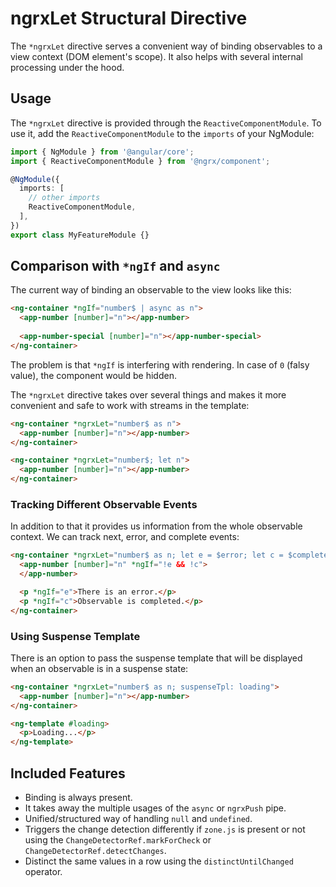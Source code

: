 # ngrxLet Structural Directive

The `*ngrxLet` directive serves a convenient way of binding observables to a view context
(DOM element's scope). It also helps with several internal processing under the hood.

## Usage

The `*ngrxLet` directive is provided through the `ReactiveComponentModule`.
To use it, add the `ReactiveComponentModule` to the `imports` of your NgModule:

```ts
import { NgModule } from '@angular/core';
import { ReactiveComponentModule } from '@ngrx/component';

@NgModule({
  imports: [
    // other imports
    ReactiveComponentModule,
  ],
})
export class MyFeatureModule {}
```

## Comparison with `*ngIf` and `async`

The current way of binding an observable to the view looks like this:

```html
<ng-container *ngIf="number$ | async as n">
  <app-number [number]="n"></app-number>
  
  <app-number-special [number]="n"></app-number-special>
</ng-container>
 ```

The problem is that `*ngIf` is interfering with rendering.
In case of `0` (falsy value), the component would be hidden.

The `*ngrxLet` directive takes over several things and makes it more convenient
and safe to work with streams in the template:

```html
<ng-container *ngrxLet="number$ as n">
  <app-number [number]="n"></app-number>
</ng-container>

<ng-container *ngrxLet="number$; let n">
  <app-number [number]="n"></app-number>
</ng-container>
```

### Tracking Different Observable Events

In addition to that it provides us information from the whole observable context.
We can track next, error, and complete events:

```html
<ng-container *ngrxLet="number$ as n; let e = $error; let c = $complete">
  <app-number [number]="n" *ngIf="!e && !c">
  </app-number>

  <p *ngIf="e">There is an error.</p>
  <p *ngIf="c">Observable is completed.</p>
</ng-container>
```

### Using Suspense Template

There is an option to pass the suspense template that will be displayed
when an observable is in a suspense state:

```html
<ng-container *ngrxLet="number$ as n; suspenseTpl: loading">
  <app-number [number]="n"></app-number>
</ng-container>

<ng-template #loading>
  <p>Loading...</p>
</ng-template>
```

## Included Features

- Binding is always present.
- It takes away the multiple usages of the `async` or `ngrxPush` pipe.
- Unified/structured way of handling `null` and `undefined`.
- Triggers the change detection differently if `zone.js` is present or not
  using the `ChangeDetectorRef.markForCheck` or `ChangeDetectorRef.detectChanges`.
- Distinct the same values in a row using the `distinctUntilChanged` operator.
